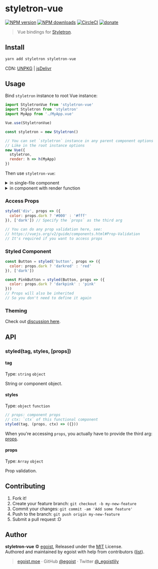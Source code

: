 # styletron-vue

[![NPM version](https://img.shields.io/npm/v/styletron-vue.svg?style=flat)](https://npmjs.com/package/styletron-vue) [![NPM downloads](https://img.shields.io/npm/dm/styletron-vue.svg?style=flat)](https://npmjs.com/package/styletron-vue) [![CircleCI](https://circleci.com/gh/egoist/styletron-vue/tree/master.svg?style=shield)](https://circleci.com/gh/egoist/styletron-vue/tree/master)  [![donate](https://img.shields.io/badge/$-donate-ff69b4.svg?maxAge=2592000&style=flat)](https://github.com/egoist/donate)

> Vue bindings for [Styletron](https://github.com/rtsao/styletron).

## Install

```bash
yarn add styletron styletron-vue
```

CDN: [UNPKG](https://unpkg.com/styletron-vue/dist/) | [jsDelivr](https://cdn.jsdelivr.net/npm/styletron-vue/dist/)

## Usage

Bind `styletron` instance to root Vue instance:

```js
import StyletronVue from 'styletron-vue'
import Styletron from 'styletron'
import MyApp from './MyApp.vue'

Vue.use(StyletronVue)

const styletron = new Styletron()

// You can set `styletron` instance in any parent component options
// Like in the root instance options
new Vue({
  styletron,
  render: h => h(MyApp)
})
```

Then use `styletron-vue`:

<details><summary>in single-file component</summary><br>

```vue
<template>
  <div>
    <styled-button>I am pink</styled-button>
  </div>
</template>

<script>
import { styled } from 'styletron-vue'

const StyledButton = styled('div', {
  color: 'pink'
})

export default {
  components: {
    StyledButton
  }
}
</script>
```
</details>

<details><summary>in component with render function</summary><br>

```js
import { styled } from 'styletron-vue'

const StyledButton = styled('div', {
  color: 'pink'
})

export default {
  render() {
    return <StyledButton>I am pink</StyledButton>
  }
}
```
</details>

### Access Props

```js
styled('div', props => ({
  color: props.dark ? '#000' : '#fff'
}), ['dark']) // Specify the `props` as the third arg

// You can do any prop validation here, see:
// https://vuejs.org/v2/guide/components.html#Prop-Validation
// It's required if you want to access props
```

### Styled Component

```js
const Button = styled('button', props => ({
  color: props.dark ? 'darkred' : 'red'
}), ['dark'])

const PinkButton = styled(Button, props => ({
  color: props.dark ? 'darkpink' : 'pink'
}))
// Props will also be inherited
// So you don't need to define it again
```

### Theming

Check out [discussion here](https://github.com/egoist/styletron-vue/issues/2).

## API

### styled(tag, styles, [props])

#### tag

Type: `string` `object`

String or component object.

#### styles

Type: `object` `function`

```js
// props: component props
// ctx: `ctx` of this functional component
styled(tag, (props, ctx) => ({}))
```

When you're accessing `props`, you actually have to provide the third arg: [props](#props).

#### props

Type: `Array` `object`

Prop validation.

## Contributing

1. Fork it!
2. Create your feature branch: `git checkout -b my-new-feature`
3. Commit your changes: `git commit -am 'Add some feature'`
4. Push to the branch: `git push origin my-new-feature`
5. Submit a pull request :D


## Author

**styletron-vue** © [egoist](https://github.com/egoist), Released under the [MIT](./LICENSE) License.<br>
Authored and maintained by egoist with help from contributors ([list](https://github.com/egoist/styletron-vue/contributors)).

> [egoist.moe](https://egoist.moe) · GitHub [@egoist](https://github.com/egoist) · Twitter [@_egoistlily](https://twitter.com/_egoistlily)
